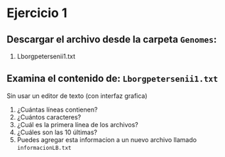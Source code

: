 # Ejercicio 1
## Descargar el archivo desde la carpeta `Genomes`:
1. Lborgpetersenii1.txt


## Examina el contenido de: `Lborgpetersenii1.txt`
Sin usar un editor de texto (con interfaz grafica) 
1. ¿Cuántas líneas contienen?
2. ¿Cuántos caracteres?
3. ¿Cuál es la primera línea de los archivos?
4. ¿Cuáles son las 10 últimas?
5. Puedes agregar esta informacion  a un nuevo archivo llamado `informacionLB.txt`
